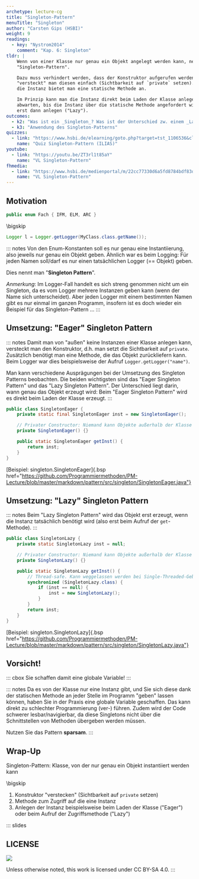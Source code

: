 ```yaml
---
archetype: lecture-cg
title: "Singleton-Pattern"
menuTitle: "Singleton"
author: "Carsten Gips (HSBI)"
weight: 9
readings:
  - key: "Nystrom2014"
    comment: "Kap. 6: Singleton"
tldr: |
    Wenn von einer Klasse nur genau ein Objekt angelegt werden kann, nennt man dies auch das
    "Singleton-Pattern".

    Dazu muss verhindert werden, dass der Konstruktor aufgerufen werden kann. Üblicherweise
    "versteckt" man diesen einfach (Sichtbarkeit auf `private` setzen). Für den Zugriff auf
    die Instanz bietet man eine statische Methode an.

    Im Prinzip kann man die Instanz direkt beim Laden der Klasse anlegen ("Eager") oder
    abwarten, bis die Instanz über die statische Methode angefordert wird, und das Objekt
    erst dann anlegen ("Lazy").
outcomes:
  - k2: "Was ist ein _Singleton_? Was ist der Unterschied zw. einem _Lazy_ und einem _Eager_ Singleton?"
  - k3: "Anwendung des Singleton-Patterns"
quizzes:
  - link: "https://www.hsbi.de/elearning/goto.php?target=tst_1106536&client_id=FH-Bielefeld"
    name: "Quiz Singleton-Pattern (ILIAS)"
youtube:
  - link: "https://youtu.be/ZT3rl1t85aY"
    name: "VL Singleton-Pattern"
fhmedia:
  - link: "https://www.hsbi.de/medienportal/m/22cc77330d6a5fd8784bdf83dc050be4173622cf4ea3c1ef7ddbefa1350d12ea144e228fdded23a4b96aa6948c3b4613f51f99de8c3cd0d3b858577e67851bb5"
    name: "VL Singleton-Pattern"
---
```



## Motivation

```java
public enum Fach { IFM, ELM, ARC }
```

\bigskip

```java
Logger l = Logger.getLogger(MyClass.class.getName());
```

::: notes
Von den Enum-Konstanten soll es nur genau eine Instantiierung, also jeweils nur genau ein Objekt
geben. Ähnlich war es beim Logging: Für jeden Namen soll/darf es nur einen tatsächlichen Logger
(== Objekt) geben.

Dies nennt man "**Singleton Pattern**".

_Anmerkung_: Im Logger-Fall handelt es sich streng genommen nicht um ein Singleton, da es vom
Logger mehrere Instanzen geben kann (wenn der Name sich unterscheidet). Aber jeden Logger mit
einem bestimmten Namen gibt es nur einmal im ganzen Programm, insofern ist es doch wieder ein
Beispiel für das Singleton-Pattern ...
:::


## Umsetzung: "Eager" Singleton Pattern

::: notes
Damit man von "außen" keine Instanzen einer Klasse anlegen kann, versteckt man den Konstruktor,
d.h. man setzt die Sichtbarkeit auf `private`. Zusätzlich benötigt man eine Methode, die das
Objekt zurückliefern kann. Beim Logger war dies beispielsweise der Aufruf `Logger.getLogger("name")`.

Man kann verschiedene Ausprägungen bei der Umsetzung des Singleton Patterns beobachten. Die
beiden wichtigsten sind das "Eager Singleton Pattern" und das "Lazy Singleton Pattern". Der
Unterschied liegt darin, wann genau das Objekt erzeugt wird: Beim "Eager Singleton Pattern"
wird es direkt beim Laden der Klasse erzeugt.
:::

```java
public class SingletonEager {
    private static final SingletonEager inst = new SingletonEager();

    // Privater Constructor: Niemand kann Objekte außerhalb der Klasse anlegen
    private SingletonEager() {}

    public static SingletonEager getInst() {
        return inst;
    }
}
```

[Beispiel: singleton.SingletonEager]{.bsp href="https://github.com/Programmiermethoden/PM-Lecture/blob/master/markdown/pattern/src/singleton/SingletonEager.java"}


## Umsetzung: "Lazy" Singleton Pattern

::: notes
Beim "Lazy Singleton Pattern" wird das Objekt erst erzeugt, wenn die Instanz tatsächlich benötigt
wird (also erst beim Aufruf der `get`-Methode).
:::

```java
public class SingletonLazy {
    private static SingletonLazy inst = null;

    // Privater Constructor: Niemand kann Objekte außerhalb der Klasse anlegen
    private SingletonLazy() {}

    public static SingletonLazy getInst() {
        // Thread-safe. Kann weggelassen werden bei Single-Threaded-Gebrauch
        synchronized (SingletonLazy.class) {
            if (inst == null) {
                inst = new SingletonLazy();
            }
        }
        return inst;
    }
}
```

[Beispiel: singleton.SingletonLazy]{.bsp href="https://github.com/Programmiermethoden/PM-Lecture/blob/master/markdown/pattern/src/singleton/SingletonLazy.java"}


## Vorsicht!

::: cbox
Sie schaffen damit eine globale Variable!
:::

::: notes
Da es von der Klasse nur eine Instanz gibt, und Sie sich diese dank der statischen Methode an jeder
Stelle im Programm "geben" lassen können, haben Sie in der Praxis eine globale Variable geschaffen.
Das kann direkt zu schlechter Programmierung (ver-) führen. Zudem wird der Code schwerer lesbar/navigierbar,
da diese Singletons nicht über die Schnittstellen von Methoden übergeben werden müssen.

Nutzen Sie das Pattern **sparsam**.
:::


## Wrap-Up

Singleton-Pattern: Klasse, von der nur genau ein Objekt instantiiert werden kann

\bigskip

1.  Konstruktor "verstecken" (Sichtbarkeit auf `private` setzen)
2.  Methode zum Zugriff auf die eine Instanz
3.  Anlegen der Instanz beispielsweise beim Laden der Klasse ("Eager") oder
    beim Aufruf der Zugriffsmethode ("Lazy")







<!-- DO NOT REMOVE - THIS IS A LAST SLIDE TO INDICATE THE LICENSE AND POSSIBLE EXCEPTIONS (IMAGES, ...). -->
::: slides
## LICENSE
![](https://licensebuttons.net/l/by-sa/4.0/88x31.png)

Unless otherwise noted, this work is licensed under CC BY-SA 4.0.
:::
